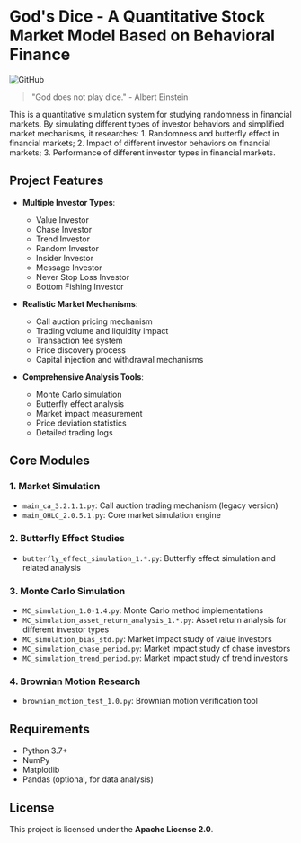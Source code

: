 # God's Dice - A Quantitative Stock Market Model Based on Behavioral Finance

![GitHub](https://img.shields.io/github/license/your-username/gods-dice)

> "God does not play dice." - Albert Einstein

This is a quantitative simulation system for studying randomness in financial markets. By simulating different types of investor behaviors and simplified market mechanisms, it researches: 1. Randomness and butterfly effect in financial markets; 2. Impact of different investor behaviors on financial markets; 3. Performance of different investor types in financial markets.

## Project Features

- **Multiple Investor Types**:
  - Value Investor
  - Chase Investor
  - Trend Investor
  - Random Investor
  - Insider Investor
  - Message Investor
  - Never Stop Loss Investor
  - Bottom Fishing Investor

- **Realistic Market Mechanisms**:
  - Call auction pricing mechanism
  - Trading volume and liquidity impact
  - Transaction fee system
  - Price discovery process
  - Capital injection and withdrawal mechanisms

- **Comprehensive Analysis Tools**:
  - Monte Carlo simulation
  - Butterfly effect analysis
  - Market impact measurement
  - Price deviation statistics
  - Detailed trading logs

## Core Modules

### 1. Market Simulation
- `main_ca_3.2.1.1.py`: Call auction trading mechanism (legacy version)
- `main_OHLC_2.0.5.1.py`: Core market simulation engine

### 2. Butterfly Effect Studies
- `butterfly_effect_simulation_1.*.py`: Butterfly effect simulation and related analysis

### 3. Monte Carlo Simulation
- `MC_simulation_1.0-1.4.py`: Monte Carlo method implementations
- `MC_simulation_asset_return_analysis_1.*.py`: Asset return analysis for different investor types
- `MC_simulation_bias_std.py`: Market impact study of value investors
- `MC_simulation_chase_period.py`: Market impact study of chase investors
- `MC_simulation_trend_period.py`: Market impact study of trend investors

### 4. Brownian Motion Research
- `brownian_motion_test_1.0.py`: Brownian motion verification tool

## Requirements
- Python 3.7+
- NumPy
- Matplotlib
- Pandas (optional, for data analysis)

## License

This project is licensed under the **Apache License 2.0**.  
